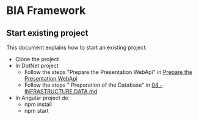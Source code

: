 # BIA Framework

## Start existing project
This document explains how to start an existing  project.   


* Clone the project
* In DotNet project
  * Follow the steps "Prepare the Presentation WebApi" in [Prepare the Presentation WebApi](./Projects/01%20-%20PRESENTATION.API.md)
  * Follow the steps " Preparation of the Database" in [04 - INFRASTRUCTURE.DATA.md](./Projects/04%20-%20INFRASTRUCTURE.DATA.md)
* In Angular project do  
  * npm install
  * npm start
